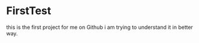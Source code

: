 # FirstTest

this is the first project for me on Github 
i am trying to understand it in better way.
